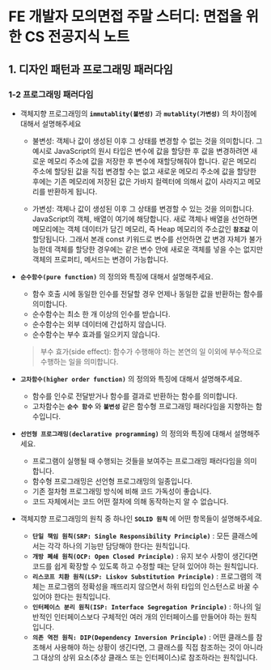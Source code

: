 # FE 개발자 모의면접 주말 스터디: 면접을 위한 CS 전공지식 노트

## 1. 디자인 패턴과 프로그래밍 패러다임

### 1-2 프로그래밍 패러다임

- 객체지향 프로그래밍의 **`immutablity(불변성)`** 과 **`mutablity(가변성)`** 의 차이점에 대해서 설명해주세요
    - 불변성: 객체나 값이 생성된 이후 그 상태를 변경할 수 없는 것을 의미합니다. 그 예시로 JavaScript의 원시 타입은 변수에 값을 할당한 후 값을 변경하려면 새로운 메모리 주소에 값을 저장한 후 변수에 재할당해줘야 합니다. 같은 메모리 주소에 할당된 값을 직접 변경할 수는 없고 새로운 메모리 주소에 값을 할당한 후에는 기존 메모리에 저장된 값은 가바지 컬렉터에 의해서 값이 사라지고 메모리를 반환하게 됩니다.
    
    - 가변성: 객체나 값이 생성된 이후 그 상태를 변경할 수 있는 것을 의미합니다. JavaScript의 객체, 배열이 여기에 해당합니다. 새로 객체나 배열을 선언하면 메모리에는 객체 데이터가 담긴 메모리, 즉 Heap 메모리의 주소값인 **`참조값`** 이 할당됩니다. 그래서 본래 const 키워드로 변수를 선언하면 값 변경 자체가 불가능한데 객체를 할당한 경우에는 같은 변수 안에 새로운 객체를 넣을 수는 없지만 객체의 프로퍼티, 메서드는 변경이 가능합니다.

- **`순수함수(pure function)`** 의 정의와 특징에 대해서 설명해주세요.
    - 함수 호출 시에 동일한 인수를 전달할 경우 언제나 동일한 값을 반환하는 함수를 의미합니다.
    - 순수함수는 최소 한 개 이상의 인수를 받습니다.
    - 순수함수는 외부 데이터에 간섭하지 않습니다.
    - 순수함수는 부수 효과를 일으키지 않습니다.
    > 부수 효가(side effect): 함수가 수행해야 하는 본연의 일 이외에 부수적으로 수행하는 일을 의미합니다.

- **`고차함수(higher order function)`** 의 정의와 특징에 대해서 설명해주세요.
    - 함수를 인수로 전달받거나 함수를 결과로 반환하는 함수를 의미합니다.
    - 고차함수는 **`순수 함수`** 와 **`불변성`** 같은 함수형 프로그래밍 패러다임을 지향하는 함수입니다.

- **`선언형 프로그래밍(declarative programming)`** 의 정의와 특징에 대해서 설명해주세요.
    - 프로그램이 실행될 때 수행되는 것들을 보여주는 프로그래밍 패러다임을 의미합니다.
    - 함수형 프로그래밍은 선언형 프로그래밍의 일종입니다.
    - 기존 절차형 프로그래밍 방식에 비해 코드 가독성이 좋습니다.
    - 코드 자체에서는 코드 어떤 절차에 의해 동작하는지 알 수 없습니다. 

- 객체지향 프로그래밍의 원칙 중 하나인 **`SOLID 원칙`** 에 어떤 항목들이 설명해주세요.
    - **`단일 책임 원칙(SRP: Single Responsibility Principle)`** : 모든 클래스에서는 각각 하나의 기능만 담당해야 한다는 원칙입니다.
    - **`개방 폐쇄 원칙(OCP: Open Closed Principle)`** : 유지 보수 사항이 생긴다면 코드를 쉽게 확장할 수 있도록 하고 수정할 때는 닫혀 있어야 하는 원칙입니다.
    - **`리스코프 치환 원칙(LSP: Liskov Substitution Principle)`** : 프로그램의 객체는 프로그램의 정확성을 깨뜨리지 않으면서 하위 타입의 인스턴스로 바꿀 수 있어야 한다는 원칙입니다.
    - **`인터페이스 분리 원칙(ISP: Interface Segregation Principle)`** : 하나의 일반적인 인터페이스보다 구체적인 여러 개의 인터페이스를 만들어야 하는 원칙입니다.
    - **`의존 역전 원칙: DIP(Dependency Inversion Principle)`** : 어떤 클래스를 참조해서 사용해야 하는 상황이 생긴다면, 그 클래스를 직접 참조하는 것이 아니라 그 대상의 상위 요소(추상 클래스 또는 인터페이스)로 참조하라는 원칙입니다.